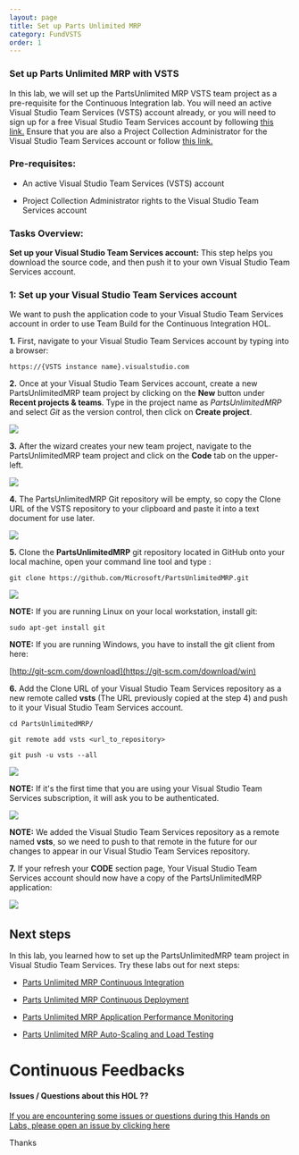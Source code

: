 ```yaml
---
layout: page
title: Set up Parts Unlimited MRP
category: FundVSTS
order: 1
---
```


### Set up Parts Unlimited MRP with VSTS ###

In this lab, we will set up the PartsUnlimited MRP VSTS team project as a pre-requisite for the Continuous Integration lab. You will need an active Visual Studio Team Services (VSTS) account already, or you will need to sign up for a free Visual Studio Team Services account by following [this link.](https://www.visualstudio.com/en-us/docs/setup-admin/team-services/sign-up-for-visual-studio-team-services) Ensure that you are also a Project Collection Administrator for the Visual Studio Team Services account or follow [this link.](https://www.visualstudio.com/en-us/docs/setup-admin/add-administrator-tfs) 

### Pre-requisites: ###

-   An active Visual Studio Team Services (VSTS) account

-   Project Collection Administrator rights to the Visual Studio Team Services account

### Tasks Overview: ###

**Set up your Visual Studio Team Services account:** This step helps you download the source code, and then push it to your own Visual Studio Team Services account.

### 1: Set up your Visual Studio Team Services account

We want to push the application code to your Visual Studio Team Services account in
order to use Team Build for the Continuous Integration HOL.

**1.** First, navigate to your Visual Studio Team Services account by typing into a browser: 

    https://{VSTS instance name}.visualstudio.com

**2.** Once at your Visual Studio Team Services account, create a new PartsUnlimitedMRP team project by clicking on the **New** button under **Recent projects & teams**. Type in the project name as *PartsUnlimitedMRP* and select *Git* as the version control, then click on **Create project**.

![](</assets/prereq/create_team_project.png>)

**3.** After the wizard creates your new team project, navigate to the PartsUnlimitedMRP team project and click on the **Code** tab on the upper-left. 

![](</assets/prereq/navigate_to_code.png>)

**4.** The PartsUnlimitedMRP Git repository will be empty, so copy the Clone URL of the VSTS repository to your clipboard and paste it into a text document for use later. 

![](</assets/prereq/copy_vsts_repo_url.png>)

**5.** Clone the **PartsUnlimitedMRP** git repository located in GitHub onto your local machine, open your command line tool and type :

    git clone https://github.com/Microsoft/PartsUnlimitedMRP.git

![](</assets/prereq/clone_mrp.png>)

**NOTE:** If you are running Linux on your local workstation, install git:

    sudo apt-get install git
	
**NOTE:** If you are running Windows, you have to install the git client from here:

[http://git-scm.com/download](https://git-scm.com/download/win)

**6.** Add the Clone URL of your Visual Studio Team Services repository as a new remote called **vsts** (The URL previously copied at the step 4) and push to it
your Visual Studio Team Services account. 

	cd PartsUnlimitedMRP/

	git remote add vsts <url_to_repository>

	git push -u vsts --all
	
![](</assets/prereq/push_to_vsts.png>)

**NOTE:** If it's the first time that you are using your Visual Studio Team Services subscription, it will ask you to be authenticated.

![](</assets/prereq/vsts_auth.png>)

**NOTE:** We added the Visual Studio Team Services repository as a remote named **vsts**, so we need to
push to that remote in the future for our changes to appear in our Visual Studio Team Services
repository.

**7.** If your refresh your **CODE** section page, Your Visual Studio Team Services account should now have a copy of the PartsUnlimitedMRP
application:

![](</assets/prereq/mrp_in_vsts.png>)
 

Next steps
----------

In this lab, you learned how to set up the PartsUnlimitedMRP team project in Visual Studio Team Services. Try these labs out for next steps:

-   [Parts Unlimited MRP Continuous Integration](https://github.com/Microsoft/PartsUnlimitedMRP/tree/master/docs/HOL_Continuous-Integration)

-   [Parts Unlimited MRP Continuous Deployment](https://github.com/Microsoft/PartsUnlimitedMRP/tree/master/docs/HOL_Continuous-Deployment)

-   [Parts Unlimited MRP Application Performance Monitoring](https://github.com/Microsoft/PartsUnlimitedMRP/tree/master/docs/HOL_Application-Performance-Monitoring)

-	[Parts Unlimited MRP Auto-Scaling and Load Testing](https://github.com/Microsoft/PartsUnlimitedMRP/tree/master/docs/HOL_Autoscaling-Load-Testing)

# Continuous Feedbacks

#### Issues / Questions about this HOL ??

[If you are encountering some issues or questions during this Hands on Labs, please open an issue by clicking here](https://github.com/Microsoft/PartsUnlimitedMRP/issues)

Thanks
